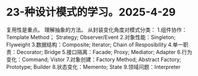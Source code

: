 # 23-种设计模式的学习。2025-4-29
复用性是重点。 理解抽象的方法。
从封装变化角度对模式分类：
1.组件协作： Template Method；  Strategy;  Observer/Event
2.对象性能：Singleton;  Flyweight
3.数据结构：Composite;  Iterator;  Chain of Resposibility
4.单一职责：Decorator;  Bridge
5.接口隔离：Facade;  Proxy;  Mediator; Adapter
6.行为变化：Command;  Vistor
7.对象创建：Factory Method;  Abstract Factory;  Prototype;  Builder
8.状态变化：Memento;  State
9.领域问题：Interpreter
